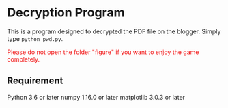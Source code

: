 # Decryption Program
This is a program designed to decrypted the PDF file on the blogger.
Simply type `python pwd.py`.

<font color="#f20c0c">Please do not open the folder "figure" if you want to enjoy the game completely.</font>

## Requirement
Python 3.6 or later
numpy       1.16.0 or later
matplotlib  3.0.3 or later


